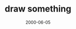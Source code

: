 ---
layout: base.njk
title : 'draw something' 
view_title : 'draw something' 
year : '2000' 
date : '2000-06-05' 
img_file : '../drawing/something.png' 
html_file : 'something' 
next_html : 'bothsilen.html' 
year_order : '372' 
permalink : "title/{{html_file}}.html"
---